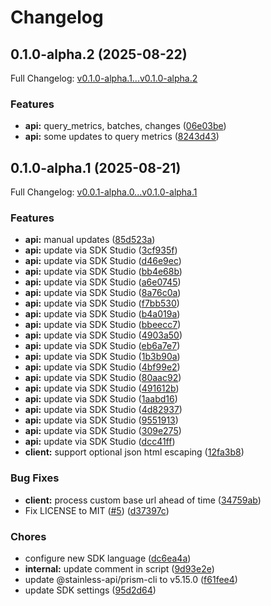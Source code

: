 # Changelog

## 0.1.0-alpha.2 (2025-08-22)

Full Changelog: [v0.1.0-alpha.1...v0.1.0-alpha.2](https://github.com/llamastack/llama-stack-client-go/compare/v0.1.0-alpha.1...v0.1.0-alpha.2)

### Features

* **api:** query_metrics, batches, changes ([06e03be](https://github.com/llamastack/llama-stack-client-go/commit/06e03be805d93736fcf4f848c5f9888e2871c911))
* **api:** some updates to query metrics ([8243d43](https://github.com/llamastack/llama-stack-client-go/commit/8243d43dfa43bb9ec92d1edbed36f114240a265e))

## 0.1.0-alpha.1 (2025-08-21)

Full Changelog: [v0.0.1-alpha.0...v0.1.0-alpha.1](https://github.com/llamastack/llama-stack-client-go/compare/v0.0.1-alpha.0...v0.1.0-alpha.1)

### Features

* **api:** manual updates ([85d523a](https://github.com/llamastack/llama-stack-client-go/commit/85d523a7a88beeccf8b9f0276a7269c53a16cfe2))
* **api:** update via SDK Studio ([3cf935f](https://github.com/llamastack/llama-stack-client-go/commit/3cf935feca91ef5cdb122ea6b927cb53517d09a6))
* **api:** update via SDK Studio ([d46e9ec](https://github.com/llamastack/llama-stack-client-go/commit/d46e9ec1644163b32129f9553074741320da1785))
* **api:** update via SDK Studio ([bb4e68b](https://github.com/llamastack/llama-stack-client-go/commit/bb4e68bf227b5071f5cd10102311f93d8695fb24))
* **api:** update via SDK Studio ([a6e0745](https://github.com/llamastack/llama-stack-client-go/commit/a6e0745e5ceea8ed6653a13b817d42d7e2eaa857))
* **api:** update via SDK Studio ([8a76c0a](https://github.com/llamastack/llama-stack-client-go/commit/8a76c0a4645a8794d2a12ff06d25e89448602a6f))
* **api:** update via SDK Studio ([f7bb530](https://github.com/llamastack/llama-stack-client-go/commit/f7bb5304af2a1cd0d90f7e309580dce74be0fc65))
* **api:** update via SDK Studio ([b4a019a](https://github.com/llamastack/llama-stack-client-go/commit/b4a019a51b93ea06fc1e0ef37a7b4062836763c7))
* **api:** update via SDK Studio ([bbeecc7](https://github.com/llamastack/llama-stack-client-go/commit/bbeecc71fde53f87959c7aff72061da75ac2d5bf))
* **api:** update via SDK Studio ([4903a50](https://github.com/llamastack/llama-stack-client-go/commit/4903a50fd3493eef613cd7647b7f020e66302260))
* **api:** update via SDK Studio ([eb6a7e7](https://github.com/llamastack/llama-stack-client-go/commit/eb6a7e756466b2167f524ed615cc023998108b8f))
* **api:** update via SDK Studio ([1b3b90a](https://github.com/llamastack/llama-stack-client-go/commit/1b3b90a5faa3205827a8afcfef16744f54fc2e25))
* **api:** update via SDK Studio ([4bf99e2](https://github.com/llamastack/llama-stack-client-go/commit/4bf99e20b4f2f217aead81c10e998a8efa2bda63))
* **api:** update via SDK Studio ([80aac92](https://github.com/llamastack/llama-stack-client-go/commit/80aac927dcbe6a6f432729ca118ca0adb3256871))
* **api:** update via SDK Studio ([491612b](https://github.com/llamastack/llama-stack-client-go/commit/491612b3b9faac4bed7e0c8fc3704400a9bae72b))
* **api:** update via SDK Studio ([1aabd16](https://github.com/llamastack/llama-stack-client-go/commit/1aabd16a7a623b23c76bdd0e170c9cbe1bade3d1))
* **api:** update via SDK Studio ([4d82937](https://github.com/llamastack/llama-stack-client-go/commit/4d82937d18f2f2edc5712856c4392ac1f7577f64))
* **api:** update via SDK Studio ([9551913](https://github.com/llamastack/llama-stack-client-go/commit/9551913aeae9e18c28c39e30d4a258ee927550b3))
* **api:** update via SDK Studio ([309e275](https://github.com/llamastack/llama-stack-client-go/commit/309e2756b27dd666c6b46599340936fea8f8db09))
* **api:** update via SDK Studio ([dcc41ff](https://github.com/llamastack/llama-stack-client-go/commit/dcc41ffcbdec14a476985db477ce85e205e598ba))
* **client:** support optional json html escaping ([12fa3b8](https://github.com/llamastack/llama-stack-client-go/commit/12fa3b8b833d3c0476e7b9d050c9d788776e96ca))


### Bug Fixes

* **client:** process custom base url ahead of time ([34759ab](https://github.com/llamastack/llama-stack-client-go/commit/34759ab215115e3603963256d9b9526a260f44d4))
* Fix LICENSE to MIT ([#5](https://github.com/llamastack/llama-stack-client-go/issues/5)) ([d37397c](https://github.com/llamastack/llama-stack-client-go/commit/d37397ce499dddeb925b3469296efe8ae578b5ff))


### Chores

* configure new SDK language ([dc6ea4a](https://github.com/llamastack/llama-stack-client-go/commit/dc6ea4a0e9dcf92a9615bb736e2665e332f34e04))
* **internal:** update comment in script ([9d93e2e](https://github.com/llamastack/llama-stack-client-go/commit/9d93e2e728123bc5b702e6d356fe2a29a0907fee))
* update @stainless-api/prism-cli to v5.15.0 ([f61fee4](https://github.com/llamastack/llama-stack-client-go/commit/f61fee4f6499288c3b907b7e9fc05c9c52df8eeb))
* update SDK settings ([95d2d64](https://github.com/llamastack/llama-stack-client-go/commit/95d2d649fd287ab4c4bf325bb9f325e3e062c4d3))
